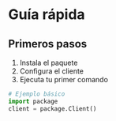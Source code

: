 # Guía rápida

## Primeros pasos

1. Instala el paquete
2. Configura el cliente
3. Ejecuta tu primer comando

```python
# Ejemplo básico
import package
client = package.Client()
```

